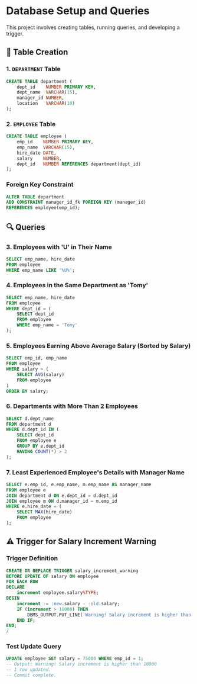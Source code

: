 
# Database Setup and Queries

This project involves creating tables, running queries, and developing a trigger.

## 📝 Table Creation

### 1. `DEPARTMENT` Table

```sql
CREATE TABLE department (
    dept_id    NUMBER PRIMARY KEY,
    dept_name  VARCHAR(15),
    manager_id NUMBER,
    location   VARCHAR(10)
);
```

### 2. `EMPLOYEE` Table

```sql
CREATE TABLE employee (
    emp_id    NUMBER PRIMARY KEY,
    emp_name  VARCHAR(15),
    hire_date DATE,
    salary    NUMBER,
    dept_id   NUMBER REFERENCES department(dept_id)
);
```

### Foreign Key Constraint

```sql
ALTER TABLE department
ADD CONSTRAINT manager_id_fk FOREIGN KEY (manager_id)
REFERENCES employee(emp_id);
```

## 🔍 Queries

### 3. Employees with 'U' in Their Name

```sql
SELECT emp_name, hire_date
FROM employee
WHERE emp_name LIKE '%U%';
```

### 4. Employees in the Same Department as 'Tomy'

```sql
SELECT emp_name, hire_date
FROM employee
WHERE dept_id = (
    SELECT dept_id
    FROM employee
    WHERE emp_name = 'Tomy'
);
```

### 5. Employees Earning Above Average Salary (Sorted by Salary)

```sql
SELECT emp_id, emp_name
FROM employee
WHERE salary > (
    SELECT AVG(salary)
    FROM employee
)
ORDER BY salary;
```

### 6. Departments with More Than 2 Employees

```sql
SELECT d.dept_name
FROM department d
WHERE d.dept_id IN (
    SELECT dept_id
    FROM employee e
    GROUP BY e.dept_id
    HAVING COUNT(*) > 2
);
```

### 7. Least Experienced Employee's Details with Manager Name

```sql
SELECT e.emp_id, e.emp_name, m.emp_name AS manager_name
FROM employee e
JOIN department d ON e.dept_id = d.dept_id
JOIN employee m ON d.manager_id = m.emp_id
WHERE e.hire_date = (
    SELECT MAX(hire_date)
    FROM employee
);
```

## ⚠️ Trigger for Salary Increment Warning

### Trigger Definition

```sql
CREATE OR REPLACE TRIGGER salary_increment_warning
BEFORE UPDATE OF salary ON employee
FOR EACH ROW
DECLARE
    increment employee.salary%TYPE;
BEGIN
    increment := :new.salary - :old.salary;
    IF (increment > 10000) THEN
        DBMS_OUTPUT.PUT_LINE('Warning! Salary increment is higher than 10000');
    END IF;
END;
/
```

### Test Update Query

```sql
UPDATE employee SET salary = 75000 WHERE emp_id = 1;
-- Output: Warning! Salary increment is higher than 10000
-- 1 row updated.
-- Commit complete.
```

